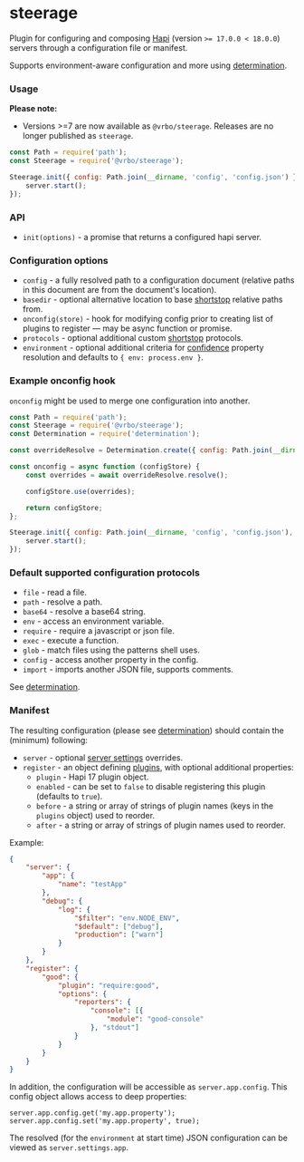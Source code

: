 # steerage

Plugin for configuring and composing [Hapi](http://hapijs.com) (version `>= 17.0.0 < 18.0.0`) servers through a configuration file or manifest.

Supports environment-aware configuration and more using [determination](https://github.com/tlivings/determination).

### Usage

**Please note:**
* Versions >=7 are now available as `@vrbo/steerage`. Releases are no longer published as `steerage`.

```javascript
const Path = require('path');
const Steerage = require('@vrbo/steerage');

Steerage.init({ config: Path.join(__dirname, 'config', 'config.json') }).then((server) => {
    server.start();
});
```

### API

- `init(options)` - a promise that returns a configured hapi server.

### Configuration options

- `config` - a fully resolved path to a configuration document (relative paths in this document are from the document's location).
- `basedir` - optional alternative location to base [shortstop](https://github.com/krakenjs/shortstop) relative paths from.
- `onconfig(store)` - hook for modifying config prior to creating list of plugins to register — may be async function or promise.
- `protocols` - optional additional custom [shortstop](https://github.com/krakenjs/shortstop) protocols.
- `environment` - optional additional criteria for [confidence](https://github.com/hapijs/confidence) property resolution and defaults to `{ env: process.env }`.

### Example onconfig hook

`onconfig` might be used to merge one configuration into another.

```javascript
const Path = require('path');
const Steerage = require('@vrbo/steerage');
const Determination = require('determination');

const overrideResolve = Determination.create({ config: Path.join(__dirname, 'config', 'overrides.json') });

const onconfig = async function (configStore) {
    const overrides = await overrideResolve.resolve();

    configStore.use(overrides);

    return configStore;
};

Steerage.init({ config: Path.join(__dirname, 'config', 'config.json'), onconfig }).then((server) => {
    server.start();
});
```

### Default supported configuration protocols

- `file` - read a file.
- `path` - resolve a path.
- `base64` - resolve a base64 string.
- `env` - access an environment variable.
- `require` - require a javascript or json file.
- `exec` - execute a function.
- `glob` - match files using the patterns shell uses.
- `config` - access another property in the config.
- `import` - imports another JSON file, supports comments.

See [determination](https://github.com/tlivings/determination).

### Manifest

The resulting configuration (please see [determination](https://github.com/tlivings/determination)) should contain the (minimum) following:

- `server` - optional [server settings](https://hapijs.com/api#serversettings) overrides.
- `register` - an object defining [plugins](http://hapijs.com/api#plugins), with optional additional properties:
    - `plugin` - Hapi 17 plugin object.
    - `enabled` - can be set to `false` to disable registering this plugin (defaults to `true`).
    - `before` - a string or array of strings of plugin names (keys in the `plugins` object) used to reorder.
    - `after` - a string or array of strings of plugin names used to reorder.

Example:

```json
{
    "server": {
        "app": {
            "name": "testApp"
        },
        "debug": {
            "log": {
                "$filter": "env.NODE_ENV",
                "$default": ["debug"],
                "production": ["warn"]
            }
        }
    },
    "register": {
        "good": {
            "plugin": "require:good",
            "options": {
                "reporters": {
                    "console": [{
                        "module": "good-console"
                    }, "stdout"]
                }
            }
        }
    }
}
```

In addition, the configuration will be accessible as `server.app.config`. This config object allows access to deep properties:

```
server.app.config.get('my.app.property');
server.app.config.set('my.app.property', true);
```

The resolved (for the `environment` at start time) JSON configuration can be viewed as `server.settings.app`.
